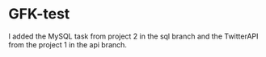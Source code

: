 # GFK-test

I added the MySQL task from project 2 in the sql branch and the TwitterAPI from the project 1 in the api branch.
